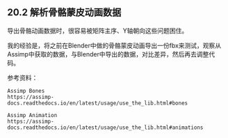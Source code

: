 ## 20.2 解析骨骼蒙皮动画数据

导出骨骼动画数据时，很容易被矩阵主序、Y轴朝向这些问题困住。

我的经验是，将之前在Blender中做的骨骼蒙皮动画导出一份fbx来测试，观察从Assimp中获取的数据，与Blender中导出的数据，对比差异，然后再去调整代码。

参考资料：

```text
Assimp Bones
https://assimp-docs.readthedocs.io/en/latest/usage/use_the_lib.html#bones

Assimp Animation
https://assimp-docs.readthedocs.io/en/latest/usage/use_the_lib.html#animations
```